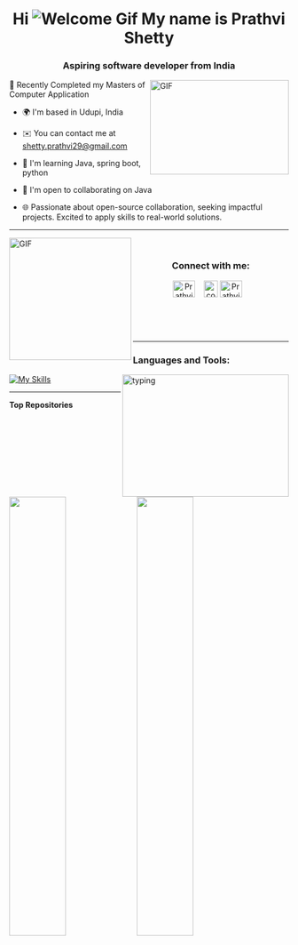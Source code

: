 <h1 align="center"><strong>Hi <img src="https://user-images.githubusercontent.com/18350557/176309783-0785949b-9127-417c-8b55-ab5a4333674e.gif" alt="Welcome Gif"> My name is Prathvi Shetty</strong></h1>

<h3 align="center">Aspiring software developer from India</h3>

<img alt="GIF" align="right" height="170" width="250" src="https://media.giphy.com/media/FQyQEYd0KlYQ/giphy.gif?cid=790b7611uypotb9db3orpqdta0uy99v7vhrw1q8hfqhjn5wq&ep=v1_gifs_search&rid=giphy.gif&ct=g">

<p align="left">🏫 Recently Completed my Masters of Computer Application</p>


* 🌍  I'm based in Udupi, India

* ✉️  You can contact me at [shetty.prathvi29@gmail.com](mailto:shetty.prathvi29@gmail.com)
  
* 🧠  I'm learning Java, spring boot, python
  
* 🤝  I'm open to collaborating on Java

* 🌐 Passionate about open-source collaboration, seeking impactful projects. Excited to apply skills to real-world solutions.

<hr />

<img alt="GIF" height="220" align="left" src="https://c.tenor.com/XrQe1tqGe6MAAAAC/hx-h-hunter-x-hunter.gif">

<div align="center">
  <br />
  <h3>Connect with me:</h3>
  <p>
    <a href="https://www.linkedin.com/in/prathvi-shetty29/" target="blank"><img align="center" src="https://upload.wikimedia.org/wikipedia/commons/8/81/LinkedIn_icon.svg" alt="Prathvi_29" height="30" width="40" /></a>&nbsp;&nbsp;&nbsp;
    <a href="https://leetcode.com/Prathvi_Shetty/" target="blank"><img align="center" src="https://upload.wikimedia.org/wikipedia/commons/thumb/a/ab/LeetCode_logo_white_no_text.svg/867px-LeetCode_logo_white_no_text.svg.png" alt="codingmickey" height="30" width="25" /></a>
    <a href="https://twitter.com/Prathvi_29" target="blank"><img align="center" src="https://raw.githubusercontent.com/rahuldkjain/github-profile-readme-generator/master/src/images/icons/Social/twitter.svg" alt="Prathvi_29" height="30" width="40" /></a>&nbsp;&nbsp;&nbsp;
  </p>
</div>

<br /><br /><br />
<hr />

<h3 align="left">Languages and Tools:</h3>

<img alt="typing" align="right" height="220" width="300" src="https://media.giphy.com/media/xonOzxf2M8hNu/giphy.gif?cid=790b7611r1d3sqq07lvvarukdgueadzr60ogti85gda5yvhh&ep=v1_gifs_search&rid=giphy.gif&ct=g">

[![My Skills](https://skillicons.dev/icons?i=java,cpp,python,mysql,spring,hibernate,linux,git,github,vscode,idea&perline=3)](https://skillicons.dev)

<hr />

<b>Top Repositories</b>

<div width="100%" align="center">
  <a href="https://github.com/Prathvi-Shetty29/Musical-Instrument-Identification" align="left">
    <img align="left" width="45%" src="https://github-readme-stats.vercel.app/api/pin/?username=Prathvi-Shetty29&repo=Musical-Instrument-Identification&title_color=0891b2&text_color=ffffff&icon_color=0891b2&bg_color=1c1917&hide_border=true&locale=en" />
  </a>
  <a href="https://github.com/Prathvi-Shetty29/TCP-Chat-Room" align="left">
    <img align="left" width="45%" src="https://github-readme-stats.vercel.app/api/pin/?username=Prathvi-Shetty29&repo=TCP-Chat-Room&title_color=0891b2&text_color=ffffff&icon_color=0891b2&bg_color=1c1917&hide_border=true&locale=en" />
  </a>
</div>
